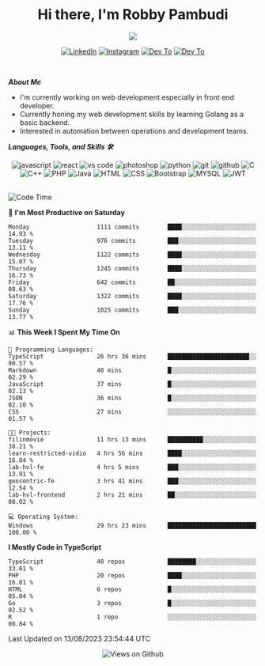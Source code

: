 <div align="center">
   <h1>Hi there, I'm Robby Pambudi </h1>

<img src="https://pronoun.cyou/x/y?subject=He&object=Him&height=20"> 
</div>

<p align='center'>
   <a href="https://www.linkedin.com/in/robbypambudi" target="_blank"><img src="https://img.shields.io/badge/LinkedIn-0077B5?style=for-the-badge&logo=linkedin&logoColor=white" alt="LinkedIn"></a>
   <a href="https://www.instagram.com/robbypambudi" target="_blank"><img src="https://img.shields.io/badge/Instagram-E4405F?style=for-the-badge&logo=instagram&logoColor=white" alt="Instagram"></a>
   <a href="https://dev.to/robbypambudi" target="_blank"><img src="https://img.shields.io/badge/dev.to-0A0A0A?style=for-the-badge&logo=dev.to&logoColor=white" alt="Dev To"></a>
   <a href="https://www.facebook.com/robbyulungpambudi" target="_blank"><img src="https://img.shields.io/badge/Facebook-1877F2?style=for-the-badge&logo=facebook&logoColor=white" alt="Dev To"></a>

</p> <p>
<br>
   
***About Me***
   
- I'm currently working on web development especially in front end developer.
- Currently honing my web development skills by learning Golang as a basic backend.
- Interested in automation between operations and development teams.
 
   
***Languages, Tools, and Skills 🛠***

   <div align="center">
   <img src="https://img.shields.io/badge/JavaScript-F7DF1E?style=for-the-badge&logo=javascript&logoColor=black" alt="javascript" />
      <img src="https://img.shields.io/badge/React-61DAFB?style=for-the-badge&logo=react&logoColor=black" alt="react" />
      <img src="https://img.shields.io/badge/vs%20code-007ACC?style=for-the-badge&logo=visual%20studio%20code&logoColor=white" alt="vs code" />
      <img src="https://img.shields.io/badge/adobe%20photoshop-31A8FF?style=for-the-badge&logo=adobe%20photoshop&logoColor=white" alt="photoshop" />
      <img src="https://img.shields.io/badge/python-3776AB?style=for-the-badge&logo=python&logoColor=white" alt="python" />
      <img src="https://img.shields.io/badge/Git-F05032?style=for-the-badge&logo=git&logoColor=white" alt="git" />
      <img src="https://img.shields.io/badge/GitHub-100000?style=for-the-badge&logo=github&logoColor=white" alt="github" />
      <img src="https://img.shields.io/badge/c-%2300599C.svg?style=for-the-badge&logo=c&logoColor=white" alt="C" />
      <img src="https://img.shields.io/badge/c++-%2300599C.svg?style=for-the-badge&logo=c%2B%2B&logoColor=white" alt="C++" />   
      <img src="https://img.shields.io/badge/PHP-777BB4?style=for-the-badge&logo=php&logoColor=white" alt="PHP" />
      <img src="https://img.shields.io/badge/Java-ED8B00?style=for-the-badge&logo=java&logoColor=white" alt="Java"/>
      <img src="https://img.shields.io/badge/HTML5-E34F26?style=for-the-badge&logo=html5&logoColor=white" alt="HTML" />
      <img src="https://img.shields.io/badge/CSS-239120?&style=for-the-badge&logo=css3&logoColor=white" alt ="CSS" />
      <img src="https://img.shields.io/badge/Bootstrap-563D7C?style=for-the-badge&logo=bootstrap&logoColor=white" alt="Bootstrap" />
      <img src="https://img.shields.io/badge/MySQL-00000F?style=for-the-badge&logo=mysql&logoColor=white" alt="MYSQL" />
      <img src="https://img.shields.io/badge/json%20web%20tokens-323330?style=for-the-badge&logo=json-web-tokens&logoColor=pink" alt="JWT" />
      
   </div><br>
   
<!--START_SECTION:waka-->
![Code Time](http://img.shields.io/badge/Code%20Time-984%20hrs%209%20mins-blue)

📅 **I'm Most Productive on Saturday** 

```text
Monday                   1111 commits        ████░░░░░░░░░░░░░░░░░░░░░   14.93 % 
Tuesday                  976 commits         ███░░░░░░░░░░░░░░░░░░░░░░   13.11 % 
Wednesday                1122 commits        ████░░░░░░░░░░░░░░░░░░░░░   15.07 % 
Thursday                 1245 commits        ████░░░░░░░░░░░░░░░░░░░░░   16.73 % 
Friday                   642 commits         ██░░░░░░░░░░░░░░░░░░░░░░░   08.63 % 
Saturday                 1322 commits        ████░░░░░░░░░░░░░░░░░░░░░   17.76 % 
Sunday                   1025 commits        ███░░░░░░░░░░░░░░░░░░░░░░   13.77 % 
```


📊 **This Week I Spent My Time On** 

```text
💬 Programming Languages: 
TypeScript               26 hrs 36 mins      ███████████████████████░░   90.57 % 
Markdown                 40 mins             █░░░░░░░░░░░░░░░░░░░░░░░░   02.29 % 
JavaScript               37 mins             █░░░░░░░░░░░░░░░░░░░░░░░░   02.13 % 
JSON                     36 mins             █░░░░░░░░░░░░░░░░░░░░░░░░   02.10 % 
CSS                      27 mins             ░░░░░░░░░░░░░░░░░░░░░░░░░   01.57 % 

🐱‍💻 Projects: 
filinmovie               11 hrs 13 mins      ██████████░░░░░░░░░░░░░░░   38.21 % 
learn-restricted-vidio   4 hrs 56 mins       ████░░░░░░░░░░░░░░░░░░░░░   16.84 % 
lab-hvl-fe               4 hrs 5 mins        ███░░░░░░░░░░░░░░░░░░░░░░   13.91 % 
geosentric-fe            3 hrs 41 mins       ███░░░░░░░░░░░░░░░░░░░░░░   12.54 % 
lab-hvl-frontend         2 hrs 21 mins       ██░░░░░░░░░░░░░░░░░░░░░░░   08.02 % 

💻 Operating System: 
Windows                  29 hrs 23 mins      █████████████████████████   100.00 % 
```

**I Mostly Code in TypeScript** 

```text
TypeScript               40 repos            ████████░░░░░░░░░░░░░░░░░   33.61 % 
PHP                      20 repos            ████░░░░░░░░░░░░░░░░░░░░░   16.81 % 
HTML                     6 repos             █░░░░░░░░░░░░░░░░░░░░░░░░   05.04 % 
Go                       3 repos             █░░░░░░░░░░░░░░░░░░░░░░░░   02.52 % 
R                        1 repo              ░░░░░░░░░░░░░░░░░░░░░░░░░   00.84 % 
```




 Last Updated on 13/08/2023 23:54:44 UTC
<!--END_SECTION:waka-->

<div align="center">
<img src="https://komarev.com/ghpvc/?username=robbypambudi&color=green" alt="Views on Github" />
</div>

